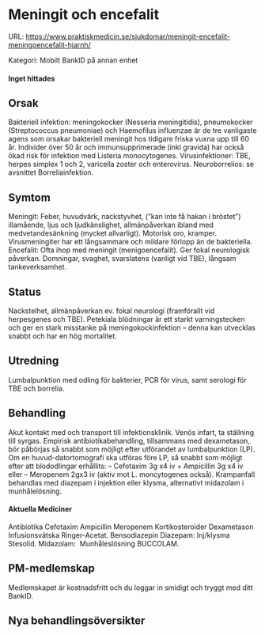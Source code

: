 # Meningit och encefalit

URL: https://www.praktiskmedicin.se/sjukdomar/meningit-encefalit-meningoencefalit-hjarnh/



Kategori: Mobilt BankID på annan enhet

#### Inget hittades

## Orsak

Bakteriell infektion: meningokocker (Nesseria meningitidis), pneumokocker (Streptococcus pneumoniae) och Haemofilus influenzae är de tre vanligaste agens som orsakar bakteriell meningit hos tidigare friska vuxna upp till 60 år. Individer över 50 år och immunsupprimerade (inkl gravida) har också ökad risk för infektion med Listeria monocytogenes.
Virusinfektioner: TBE, herpes simplex 1 och 2, varicella zoster och enterovirus.
Neuroborrelios: se avsnittet Borreliainfektion.

## Symtom

Meningit: Feber, huvudvärk, nackstyvhet, (”kan inte få hakan i bröstet”) illamående, ljus och ljudkänslighet, allmänpåverkan ibland med medvetandesänkning (mycket allvarligt). Motorisk oro, kramper. Virusmeningiter har ett långsammare och mildare förlopp än de bakteriella.
Encefalit: Ofta ihop med meningit (menigoencefalit). Ger fokal neurologisk påverkan. Domningar, svaghet, svarslatens (vanligt vid TBE), långsam tankeverksamhet.

## Status

Nackstelhet, allmänpåverkan ev. fokal neurologi (framförallt vid herpesgenes och TBE).
Petekiala blödningar är ett starkt varningstecken och ger en stark misstanke på meningokockinfektion – denna kan utvecklas snabbt och har en hög mortalitet.

## Utredning

Lumbalpunktion med odling för bakterier, PCR för virus, samt serologi för TBE och borrelia.

## Behandling

Akut kontakt med och transport till infektionsklinik.
Venös infart, ta ställning till syrgas.
Empirisk antibiotikabehandling, tillsammans med dexametason, bör påbörjas så snabbt som möjligt efter utförandet av lumbalpunktion (LP). Om en huvud-datortomografi ska utföras före LP, så snabbt som möjligt efter att blododlingar erhållits:
– Cefotaxim 3g x4 iv + Ampicillin 3g x4 iv
eller
– Meropenem 2gx3 iv (aktiv mot L. moncytogenes också).
Krampanfall behandlas med diazepam i injektion eller klysma, alternativt midazolam i munhålelösning.

#### Aktuella Mediciner

Antibiotika
Cefotaxim
Ampicillin
Meropenem
Kortikosteroider
Dexametason
Infusionsvätska
Ringer-Acetat.
Bensodiazepin
Diazepam: Inj/klysma Stesolid.
Midazolam:  Munhåleslösning BUCCOLAM.

## PM-medlemskap

Medlemskapet är kostnadsfritt och du loggar in smidigt och tryggt med ditt BankID.

## Nya behandlingsöversikter

